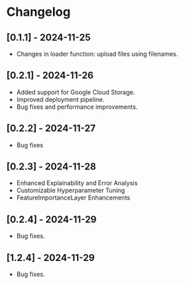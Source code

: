 # Changelog

## [0.1.1] - 2024-11-25
- Changes in loader function: upload files using filenames.

## [0.2.1] - 2024-11-26
- Added support for Google Cloud Storage.
- Improved deployment pipeline.
- Bug fixes and performance improvements.

## [0.2.2] - 2024-11-27
- Bug fixes

## [0.2.3] - 2024-11-28
- Enhanced Explainability and Error Analysis
- Customizable Hyperparameter Tuning
- FeatureImportanceLayer Enhancements

## [0.2.4] - 2024-11-29
- Bug fixes.

## [1.2.4] - 2024-11-29
- Bug fixes.
